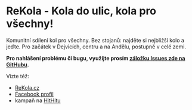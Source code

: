 ReKola - Kola do ulic, kola pro všechny!
======

Komunitní sdílení kol pro všechny. Bez stojanů: najděte si nejbližší kolo a jeďte. Pro začátek v Dejvicích, centru a na Andělu, postupně v celé zemi.

**Pro nahlášení problému či bugu, využijte prosím [záložku Issues zde na GitHubu](https://github.com/Clevis/ReKola-Public/issues).**

Vizte též:
- [ReKola.cz](http://rekola.cz)
- [Facebook profil](http://fb.com/ReKolaCZ)
- kampaň na [HitHitu](https://www.hithit.com/cs/project/223/rekola-kola-do-ulic-kola-pro-vsechny)

